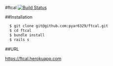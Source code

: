 #ftcal
[![Build Status](https://travis-ci.org/pyar6329/ftcal.svg?branch=master)](https://travis-ci.org/pyar6329/ftcal)

##Installation

```bash
  $ git clone git@github.com:pyar6329/ftcal.git
  $ cd ftcal
  $ bundle install
  $ rails s
```

##URL

https://ftcal.herokuapp.com
